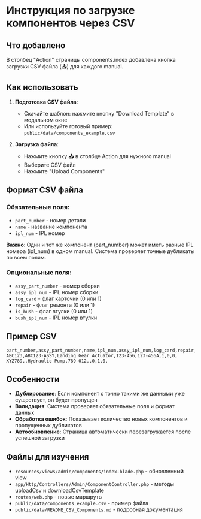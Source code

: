 # Инструкция по загрузке компонентов через CSV

## Что добавлено

В столбец "Action" страницы components.index добавлена кнопка загрузки CSV файла (📤) для каждого manual.

## Как использовать

1. **Подготовка CSV файла**:
   - Скачайте шаблон: нажмите кнопку "Download Template" в модальном окне
   - Или используйте готовый пример: `public/data/components_example.csv`

2. **Загрузка файла**:
   - Нажмите кнопку 📤 в столбце Action для нужного manual
   - Выберите CSV файл
   - Нажмите "Upload Components"

## Формат CSV файла

### Обязательные поля:
- `part_number` - номер детали
- `name` - название компонента  
- `ipl_num` - IPL номер

**Важно**: Один и тот же компонент (part_number) может иметь разные IPL номера (ipl_num) в одном manual. Система проверяет точные дубликаты по всем полям.

### Опциональные поля:
- `assy_part_number` - номер сборки
- `assy_ipl_num` - IPL номер сборки
- `log_card` - флаг карточки (0 или 1)
- `repair` - флаг ремонта (0 или 1)
- `is_bush` - флаг втулки (0 или 1)
- `bush_ipl_num` - IPL номер втулки

## Пример CSV

```csv
part_number,assy_part_number,name,ipl_num,assy_ipl_num,log_card,repair,is_bush,bush_ipl_num
ABC123,ABC123-ASSY,Landing Gear Actuator,123-456,123-456A,1,0,0,
XYZ789,,Hydraulic Pump,789-012,,0,1,0,
```

## Особенности

- **Дублирование**: Если компонент с точно такими же данными уже существует, он будет пропущен
- **Валидация**: Система проверяет обязательные поля и формат данных
- **Обработка ошибок**: Показывает количество новых компонентов и пропущенных дубликатов
- **Автообновление**: Страница автоматически перезагружается после успешной загрузки

## Файлы для изучения

- `resources/views/admin/components/index.blade.php` - обновленный view
- `app/Http/Controllers/Admin/ComponentController.php` - методы uploadCsv и downloadCsvTemplate
- `routes/web.php` - новые маршруты
- `public/data/components_example.csv` - пример файла
- `public/data/README_CSV_Components.md` - подробная документация
